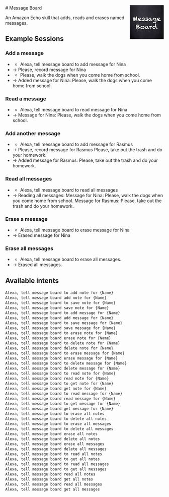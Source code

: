 <img align="right" alt="Message board logo" src="assets/messageboard-108.png?raw=true">
# Message Board

An Amazon Echo skill that adds, reads and erases named messages.

## Example Sessions

### Add a message

* - Alexa, tell message board to add message for Nina
* -> Please, record message for Nina
* - Please, walk the dogs when you come home from school.
* -> Added message for Nina: Please, walk the dogs when you come home from school.

### Read a message

* - Alexa, tell message board to read message for Nina
* -> Message for Nina: Please, walk the dogs when you come home from school.

### Add another message

* - Alexa, tell message board to add message for Rasmus
* -> Please, record message for Rasmus
Please, take out the trash and do your homework.
* -> Added message for Rasmus: Please, take out the trash and do your homework.

### Read all messages

* - Alexa, tell message board to read all messages
* -> Reading all messages:
     Message for Nina: Please, walk the dogs when you come home from school.
     Message for Rasmus: Please, take out the trash and do your homework.

### Erase a message

* - Alexa, tell message board to erase message for Nina
* -> Erased message for Nina

### Erase all messages

* - Alexa, tell message board to erase all messages.
* -> Erased all messages.

## Available intents

```
Alexa, tell message board to add note for {Name}
Alexa, tell message board add note for {Name}
Alexa, tell message board to save note for {Name}
Alexa, tell message board save note for {Name}
Alexa, tell message board to add message for {Name}
Alexa, tell message board add message for {Name}
Alexa, tell message board to save message for {Name}
Alexa, tell message board save message for {Name}
Alexa, tell message board to erase note for {Name}
Alexa, tell message board erase note for {Name}
Alexa, tell message board to delete note for {Name}
Alexa, tell message board delete note for {Name}
Alexa, tell message board to erase message for {Name}
Alexa, tell message board erase message for {Name}
Alexa, tell message board to delete message for {Name}
Alexa, tell message board delete message for {Name}
Alexa, tell message board to read note for {Name}
Alexa, tell message board read note for {Name}
Alexa, tell message board to get note for {Name}
Alexa, tell message board get note for {Name}
Alexa, tell message board to read message for {Name}
Alexa, tell message board read message for {Name}
Alexa, tell message board to get message for {Name}
Alexa, tell message board get message for {Name}
Alexa, tell message board to erase all notes
Alexa, tell message board to delete all notes
Alexa, tell message board to erase all messages
Alexa, tell message board to delete all messages
Alexa, tell message board erase all notes
Alexa, tell message board delete all notes
Alexa, tell message board erase all messages
Alexa, tell message board delete all messages
Alexa, tell message board to read all notes
Alexa, tell message board to get all notes
Alexa, tell message board to read all messages
Alexa, tell message board to get all messages
Alexa, tell message board read all notes
Alexa, tell message board get all notes
Alexa, tell message board read all messages
Alexa, tell message board get all messages
```
